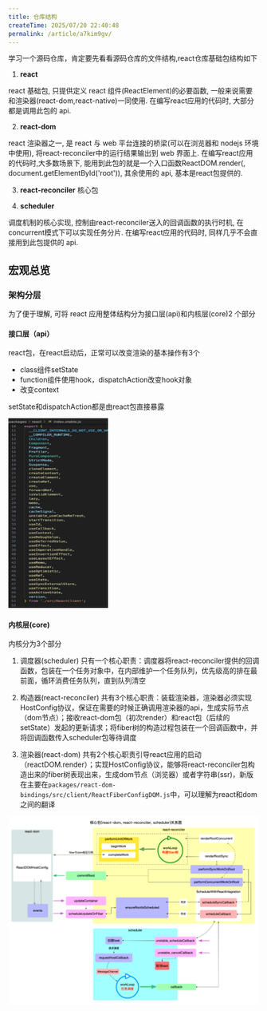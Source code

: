 ```yaml
---
title: 仓库结构
createTime: 2025/07/20 22:40:48
permalink: /article/a7kim9gv/
---
```


学习一个源码仓库，肯定要先看看源码仓库的文件结构,react仓库基础包结构如下

1. <strong>react</strong>

react 基础包, 只提供定义 react 组件(ReactElement)的必要函数, 一般来说需要和渲染器(react-dom,react-native)一同使用. 在编写react应用的代码时, 大部分都是调用此包的 api.

2. <strong>react-dom</strong>

react 渲染器之一, 是 react 与 web 平台连接的桥梁(可以在浏览器和 nodejs 环境中使用), 将react-reconciler中的运行结果输出到 web 界面上. 在编写react应用的代码时,大多数场景下, 能用到此包的就是一个入口函数ReactDOM.render(<App/>, document.getElementById('root')), 其余使用的 api, 基本是react包提供的.

3. <strong>react-reconciler</strong>
核心包

4. <strong>scheduler</strong>

调度机制的核心实现, 控制由react-reconciler送入的回调函数的执行时机, 在concurrent模式下可以实现任务分片. 在编写react应用的代码时, 同样几乎不会直接用到此包提供的 api.

## 宏观总览
### 架构分层
为了便于理解, 可将 react 应用整体结构分为接口层(api)和内核层(core)2 个部分

#### 接口层（api）
react包，在react启动后，正常可以改变渲染的基本操作有3个
- class组件setState
- function组件使用hook，dispatchAction改变hook对象
- 改变context

setState和dispatchAction都是由react包直接暴露

<img src="./img/react包暴露方法.png" style="height:380px;width:200px"/>

#### 内核层(core)

内核分为3个部分
1. 调度器(scheduler)
只有一个核心职责：调度器将react-reconciler提供的回调函数，包装在一个任务对象中，在内部维护一个任务队列，优先级高的排在最前面，循环消费任务队列，直到队列清空

2. 构造器(react-reconciler)
共有3个核心职责：装载渲染器，渲染器必须实现HostConfig协议，保证在需要的时候正确调用渲染器的api，生成实际节点（dom节点）；接收react-dom包（初次render）和react包（后续的setState）发起的更新请求；将fiber树的构造过程包装在一个回调函数中，并将回调函数传入scheduler包等待调度

3. 渲染器(react-dom)
共有2个核心职责引导react应用的启动（reactDOM.render）；实现HostConfig协议，能够将react-reconciler包构造出来的fiber树表现出来，生成dom节点（浏览器）或者字符串(ssr)，新版在主要在```packages/react-dom-bindings/src/client/ReactFiberConfigDOM.js```中，可以理解为react和dom之间的翻译

![alt text](./img/内核3个包的关系.png)